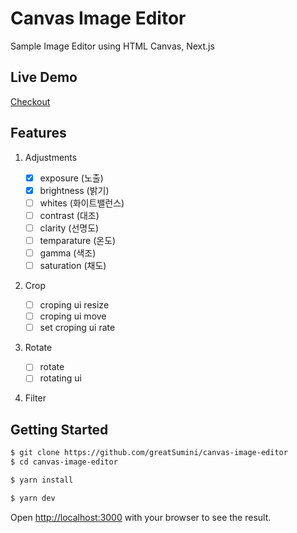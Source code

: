 # Canvas Image Editor

Sample Image Editor using HTML Canvas, Next.js

## Live Demo

[Checkout](https://canvas-image-editor.vercel.app/)

## Features

1. Adjustments

   - [x] exposure (노출)
   - [x] brightness (밝기)
   - [ ] whites (화이트밸런스)
   - [ ] contrast (대조)
   - [ ] clarity (선명도)
   - [ ] temparature (온도)
   - [ ] gamma (색조)
   - [ ] saturation (채도)

2. Crop

   - [ ] croping ui resize
   - [ ] croping ui move
   - [ ] set croping ui rate

3. Rotate

   - [ ] rotate
   - [ ] rotating ui

4. Filter

## Getting Started

```bash
$ git clone https://github.com/greatSumini/canvas-image-editor
$ cd canvas-image-editor

$ yarn install

$ yarn dev
```

Open [http://localhost:3000](http://localhost:3000) with your browser to see the result.
